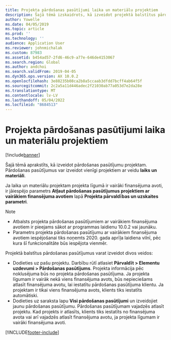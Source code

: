 ```yaml
---
title: Projekta pārdošanas pasūtījumi laika un materiālu projektiem
description: Šajā tēmā izskaidrots, kā izveidot projektā balstītus pārdošanas pasūtījumus laika un materiālu projektiem.
author: Yowelle
ms.date: 04/05/2019
ms.topic: article
ms.prod: ''
ms.technology: ''
audience: Application User
ms.reviewer: johnmichalak
ms.custom: 87983
ms.assetid: b454ad57-2fd6-46c9-a77e-646de4153067
ms.search.region: Global
ms.author: andchoi
ms.search.validFrom: 2019-04-05
ms.dyn365.ops.version: AX 10.0.2
ms.openlocfilehash: 3e88235b08ca2b8a5ccaab3dfdd7bcff4ab64f5f
ms.sourcegitcommit: 2c2a5a11d446adec2f21030ab77a053d7e2da28e
ms.translationtype: MT
ms.contentlocale: lv-LV
ms.lasthandoff: 05/04/2022
ms.locfileid: "8684513"
---
```

# <a name="project-sales-orders-for-time-and-material-projects"></a>Projekta pārdošanas pasūtījumi laika un materiālu projektiem

[!include[banner](../includes/banner.md)]

Šajā tēmā aprakstīts, kā izveidot pārdošanas pasūtījumu projektam. Pārdošanas pasūtījumus var izveidot vienīgi projektiem ar veidu **laiks un materiāli**.

Ja laika un materiālu projektam projekta līgumā ir vairāki finansējuma avoti, ir jāiespējo parametrs **Atļaut pārdošanas pasūtījumus projektiem ar vairākiem finansējuma avotiem** lapā **Projekta pārvaldības un uzskaites parametri**. 

> [!NOTE]
> - Atbalsts projekta pārdošanas pasūtījumiem ar vairākiem finansējuma avotiem ir pieejams sākot ar programmas laidienu 10.0.2 vai jaunāku.
> - Parametrs projekta pārdošanas pasūtījumu ar vairākiem finansējuma avotiem iespējošanai tiks noņemts 2020. gada aprīļa laidiena vilnī, pēc kura šī funkcionalitāte būs iespējota vienmēr.

Projektā balstītus pārdošanas pasūtījumus varat izveidot divos veidos:

- Dodieties uz pašu projektu. Darbību rūtī atlasiet **Pārvaldīt > Elementu uzdevumi > Pārdošanas pasūtījums**. Projekta informācija pēc noklusējuma būs no projekta pārdošanas pasūtījuma. Ja projekta līgumam ir vairāk nekā viens finansējuma avots, būs nepieciešams atlasīt finansējuma avotu, lai iestatītu pārdošanas pasūtījuma klientu. Ja projektam ir tikai viens finansējuma avots, klients tiks iestatīts automātiski.
- Dodieties uz saraksta lapu **Visi pārdošanas pasūtījumi** un izveidojiet jaunu pārdošanas pasūtījumu. Pārdošanas pasūtījumam vajadzēs atlasīt projektu. Kad projekts ir atlasīts, klients tiks iestatīts no finansējuma avota vai arī vajadzēs atlasīt finansējuma avotu, ja projekta līgumam ir vairāki finansējuma avoti.



[!INCLUDE[footer-include](../includes/footer-banner.md)]